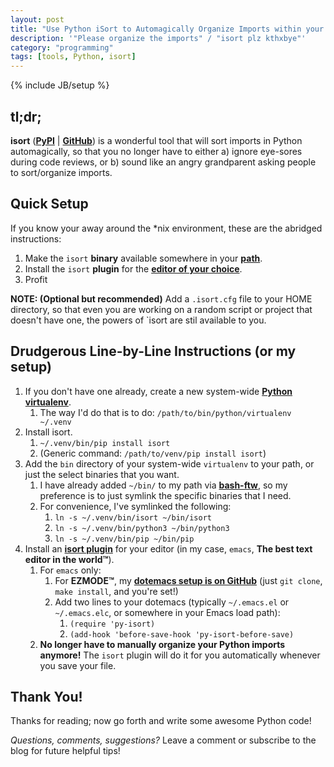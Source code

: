 ```yaml
---
layout: post
title: "Use Python iSort to Automagically Organize Imports within your Favorite Editor"
description: '"Please organize the imports" / "isort plz kthxbye"'
category: "programming"
tags: [tools, Python, isort]
---
```

{% include JB/setup %}

## tl;dr;

**isort** (**[PyPI](https://pypi.org/project/isort/)** | **[GitHub](https://github.com/timothycrosley/isort)**) is a wonderful tool that will sort imports in Python automagically, so that you no longer have to either a) ignore eye-sores during code reviews, or b) sound like an angry grandparent asking people to sort/organize imports.


## Quick Setup
If you know your away around the *nix environment, these are the abridged instructions:

1. Make the `isort` **binary** available somewhere in your **[path](https://en.wikipedia.org/wiki/PATH_(variable))**.
1. Install the `isort` **plugin** for the **[editor of your choice](https://github.com/timothycrosley/isort/wiki/isort-Plugins)**.
1. Profit

**NOTE: (Optional but recommended)** Add a `.isort.cfg` file to your HOME directory, so that even you are working on a random script or project that doesn't have one, the powers of `isort are stil available to you.

## Drudgerous Line-by-Line Instructions (or my setup)

1. If you don't have one already, create a new system-wide **[Python virtualenv](https://virtualenv.pypa.io/en/stable/)**.
    1. The way I'd do that is to do: `/path/to/bin/python/virtualenv ~/.venv`
1. Install isort.
    1. `~/.venv/bin/pip install isort`
    1. (Generic command: `/path/to/venv/pip install isort`)
1. Add the `bin` directory of your system-wide `virtualenv` to your path, or just the select binaries that you want.
    1. I have already added `~/bin/` to my path via **[bash-ftw](https://github.com/jontsai/bash-ftw)**, so my preference is to just symlink the specific binaries that I need.
    1. For convenience, I've symlinked the following:
        1. `ln -s ~/.venv/bin/isort ~/bin/isort`
        1. `ln -s ~/.venv/bin/python3 ~/bin/python3`
        1. `ln -s ~/.venv/bin/pip ~/bin/pip`
1. Install an **[isort plugin](https://github.com/timothycrosley/isort/wiki/isort-Plugins)** for your editor (in my case, `emacs`, **The best text editor in the world™**).
    1. For `emacs` only:
        1. For **EZMODE™**, my **[dotemacs setup is on GitHub](https://github.com/jontsai/dotemacs)** (just `git clone`, `make install`, and you're set!)
        1. Add two lines to your dotemacs (typically `~/.emacs.el` or `~/.emacs.elc`, or somewhere in your Emacs load path):
            1. `(require 'py-isort)`
            1. `(add-hook 'before-save-hook 'py-isort-before-save)`
    1. **No longer have to manually organize your Python imports anymore!** The `isort` plugin will do it for you automatically whenever you save your file.

## Thank You!

Thanks for reading; now go forth and write some awesome Python code!

*Questions, comments, suggestions?* Leave a comment or subscribe to the blog for future helpful tips!
